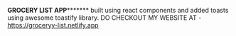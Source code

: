 ************************GROCERY LIST APP*******************************
built using react components and added toasts using awesome toastify library.
DO CHECKOUT MY WEBSITE AT - https://groceryy-list.netlify.app
